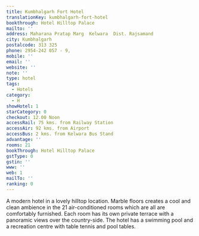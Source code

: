 ```yaml
---
title: Kumbhalgarh Fort Hotel
translationKey: kumbhalgarh-fort-hotel
bookthrough: Hotel Hilltop Palace
mailto: ''
address: Maharana Pratap Marg  Kelwara  Dist. Rajsamand
city: Kumbhalgarh
postalcode: 313 325
phone: 2954-242 057 - 9,
mobile: ''
email: ''
website: ''
note: ''
type: hotel
tags:
  - Hotels
category:
  - H
showHotel: 1
starCategory: 0
checkout: 12.00 Noon
accessRail: 75 kms. from Railway Station
accessAir: 92 kms. from Airport
accessBus: 2 kms. from Kelwara Bus Stand
advantage: ''
rooms: 21
bookThrough: Hotel Hilltop Palace
gstType: 0
gstin: ''
www: ''
web: 1
mailTo: ''
ranking: 0
---
```







A modern hotel in a lovely hilltop location. Marble floors creates a cool and clean ambience in the 21 air-conditioned rooms which are all are comfortably furnished. Each room has its own private terrace with a panoramic views over the country-side. The hotel has a swimming pool and a recreation centre with table tennis and pool tables.
